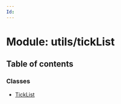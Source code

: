 ```yaml
---
Id: 
---
```


# Module: utils/tickList

## Table of contents

### Classes

- [TickList](../classes/utils_ticklist.ticklist.md)
